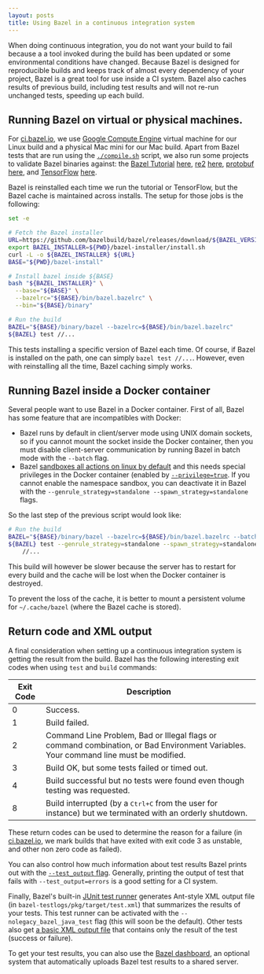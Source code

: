 ```yaml
---
layout: posts
title: Using Bazel in a continuous integration system
---
```


When doing continuous integration, you do not want your build to fail because a
a tool invoked during the build has been updated or some environmental
conditions have changed. Because Bazel is designed for reproducible builds and
keeps track of almost every dependency of your project, Bazel is a great tool
for use inside a CI system. Bazel also caches results of previous build,
including test results and will not re-run unchanged tests, speeding up each
build.

## Running Bazel on virtual or physical machines.

For [ci.bazel.io](http://ci.bazel.io), we use
[Google Compute Engine](https://cloud.google.com/compute/) virtual machine for
our Linux build and a physical Mac mini for our Mac build. Apart from Bazel
tests that are run using the
[`./compile.sh`](https://github.com/bazelbuild/bazel/blob/master/compile.sh)
script, we also run some projects to validate Bazel binaries against: the
[Bazel Tutorial](https://github.com/bazelbuild/examples/tree/master/tutorial)
[here](http://ci.bazel.io/job/Tutorial/),
[re2](https://github.com/google/re2) [here](http://ci.bazel.io/job/re2/),
[protobuf](https://github.com/google/protobuf)
[here](http://ci.bazel.io/job/protobuf/), and
[TensorFlow](https://www.tensorflow.org)
[here](http://ci.bazel.io/job/TensorFlow/).

Bazel is reinstalled each time we run the tutorial or TensorFlow, but the Bazel
cache is maintained across installs. The setup for those jobs is the following:

```bash
set -e

# Fetch the Bazel installer
URL=https://github.com/bazelbuild/bazel/releases/download/${BAZEL_VERSION}/bazel-${BAZEL_VERSION}-installer-${INSTALLER_PLATFORM}.sh
export BAZEL_INSTALLER=${PWD}/bazel-installer/install.sh
curl -L -o ${BAZEL_INSTALLER} ${URL}
BASE="${PWD}/bazel-install"

# Install bazel inside ${BASE}
bash "${BAZEL_INSTALLER}" \
  --base="${BASE}" \
  --bazelrc="${BASE}/bin/bazel.bazelrc" \
  --bin="${BASE}/binary"

# Run the build
BAZEL="${BASE}/binary/bazel --bazelrc=${BASE}/bin/bazel.bazelrc"
${BAZEL} test //...
```

This tests installing a specific version of Bazel each time. Of course, if
Bazel is installed on the path, one can simply `bazel test //...`. However,
even with reinstalling all the time, Bazel caching simply works.


## Running Bazel inside a Docker container

Several people want to use Bazel in a Docker container. First of all, Bazel
has some feature that are incompatibles with Docker:

- Bazel runs by default in client/server mode using UNIX domain sockets, so if
  you cannot mount the socket inside the Docker container, then you must disable
  client-server communication by running Bazel in batch mode with the `--batch`
  flag.
- Bazel [sandboxes all actions on linux by default](http://bazel.io/blog/2015/09/11/sandboxing.html)
  and this needs special privileges in the Docker container (enabled by
  [`--privilege=true`](https://docs.docker.com/engine/reference/run/#runtime-privilege-linux-capabilities-and-lxc-configuration).
  If you cannot enable the namespace sandbox, you can deactivate it in Bazel
  with the `--genrule_strategy=standalone --spawn_strategy=standalone` flags.

So the last step of the previous script would look like:

```bash
# Run the build
BAZEL="${BASE}/binary/bazel --bazelrc=${BASE}/bin/bazel.bazelrc --batch"
${BAZEL} test --genrule_strategy=standalone --spawn_strategy=standalone \
    //...
```

This build will however be slower because the server has to restart for every
build and the cache will be lost when the Docker container is destroyed.

To prevent the loss of the cache, it is better to mount a persistent volume for
`~/.cache/bazel` (where the Bazel cache is stored).


## Return code and XML output

A final consideration when setting up a continuous integration system is getting
the result from the build. Bazel has the following interesting exit codes when
using `test` and `build` commands:

<table class="table table-condensed table-striped">
  <thead>
    <tr>
      <th>Exit Code</th>
      <th>Description</th>
    </tr>
  </thead>
  <tbody>
    <tr>
      <td>0</td>
      <td>Success.</td>
    </tr>
    <tr>
      <td>1</td>
      <td>Build failed.</td>
    </tr>
    <tr>
      <td>2</td>
      <td>
        Command Line Problem, Bad or Illegal flags or command combination, or
        Bad Environment Variables. Your command line must be modified.
      </td>
    </tr>
    <tr>
      <td>3</td>
      <td>Build OK, but some tests failed or timed out.</td>
    </tr>
    <tr>
      <td>4</td>
      <td>
        Build successful but no tests were found even though testing was
        requested.
      </td>
    </tr>
    <tr>
      <td>8</td>
      <td>
        Build interrupted (by a <kbd><kbd>Ctrl</kbd>+<kbd>C</kbd></kbd> from the
        user for instance) but we terminated with an orderly shutdown.
      </td>
    </tr>
  </tbody>
</table>

These return codes can be used to determine the reason for a failure
(in [ci.bazel.io](http://ci.bazel.io), we mark builds that have exited with exit
code 3 as unstable, and other non zero code as failed).

You can also control how much information about test results Bazel prints out
with the [`--test_output` flag](http://bazel.io/docs/bazel-user-manual.html#flag--test_output).
Generally, printing the output of test that fails with `--test_output=errors` is
a good setting for a CI system.

Finally, Bazel's built-in [JUnit test runner](https://github.com/bazelbuild/bazel/blob/master/src/java_tools/junitrunner)
generates Ant-style XML output file (in `bazel-testlogs/pkg/target/test.xml`)
that summarizes the results of your tests. This test runner can be activated
with the `--nolegacy_bazel_java_test` flag (this will soon be the default).
Other tests also get [a basic XML output file](https://github.com/bazelbuild/bazel/blob/master/tools/test/test-setup.sh#L54)
that contains only the result of the test (success or failure).

To get your test results, you can also use the
[Bazel dashboard](http://bazel.io/blog/2015/07/29/dashboard-dogfood.html),
an optional system that automatically uploads Bazel test results to a shared
server.
